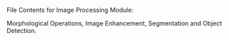 File Contents for Image Processing Module:

Morphological Operations, Image Enhancement, Segmentation and Object Detection.
